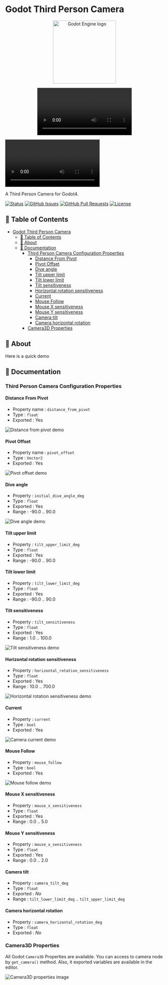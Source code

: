 # Godot Third Person Camera

<p align="center">
  <a href="https://godotengine.org">
	<img src="TPC-readme-assets/ThirdPersonCamera.svg" width="200" alt="Godot Engine logo">
  </a>
</p>

<p align="center">
  <video controls>
	<source src="TPC-readme-assets\TPC-demo-video.mp4" type="video/mp4">
  </video>
</p>

![Demo Video](TPC-readme-assets\TPC-demo-video.mp4)

A Third Person Camera for Godot4.

[![Status](https://img.shields.io/badge/status-active-success.svg)](Status)
[![GitHub Issues](https://img.shields.io/github/issues/JeanKouss/godot-third-person-camera)](https://github.com/JeanKouss/godot-third-person-camera/issues)
[![GitHub Pull Requests](https://img.shields.io/github/issues-pr/JeanKouss/godot-third-person-camera)](https://github.com/JeanKouss/godot-third-person-camera/pulls)
[![License](https://img.shields.io/badge/license-MIT-blue.svg)](/LICENSE)

## 📝 Table of Contents

- [Godot Third Person Camera](#godot-third-person-camera)
  - [📝 Table of Contents](#-table-of-contents)
  - [🏁 About](#-about)
  - [🏁 Documentation](#-documentation)
	- [Third Person Camera Configuration Properties](#third-person-camera-configuration-properties)
	  - [Distance From Pivot](#distance-from-pivot)
	  - [Pivot Offset](#pivot-offset)
	  - [Dive angle](#dive-angle)
	  - [Tilt upper limit](#tilt-upper-limit)
	  - [Tilt lower limit](#tilt-lower-limit)
	  - [Tilt sensitiveness](#tilt-sensitiveness)
	  - [Horizontal rotation sensitiveness](#horizontal-rotation-sensitiveness)
	  - [Current](#current)
	  - [Mouse Follow](#mouse-follow)
	  - [Mouse X sensitiveness](#mouse-x-sensitiveness)
	  - [Mouse Y sensitiveness](#mouse-y-sensitiveness)
	  - [Camera tilt](#camera-tilt)
	  - [Camera horizontal rotation](#camera-horizontal-rotation)
	- [Camera3D Properties](#camera3d-properties)

## 🏁 About<a id = "about"></a>

Here is a quick demo

## 🏁 Documentation<a id = "doc"></a>

### Third Person Camera Configuration Properties

#### Distance From Pivot

- Property name : `distance_from_pivot`
- Type : `float`
- Exported : Yes

![Distance from pivot demo](TPC-readme-assets/doc/distance_from_pivot.gif)

#### Pivot Offset

- Property name : `pivot_offset`
- Type : `Vector2`
- Exported : Yes

![Pivot offset demo](TPC-readme-assets/doc/pivot_offset.gif)

#### Dive angle

- Property : `initial_dive_angle_deg`
- Type : `float`
- Exported : Yes
- Range : -90.0 .. 90.0

![Dive angle demo](TPC-readme-assets/doc/dive_angle_demo.gif)

#### Tilt upper limit

- Property : `tilt_upper_limit_deg`
- Type : `float`
- Exported : Yes
- Range : -90.0 .. 90.0

#### Tilt lower limit

- Property : `tilt_lower_limit_deg`
- Type : `float`
- Exported : Yes
- Range : -90.0 .. 90.0

#### Tilt sensitiveness

- Property : `tilt_sensitiveness`
- Type : `float`
- Exported : Yes
- Range : 1.0 .. 100.0

![Tilt sensitiveness demo](TPC-readme-assets/doc/tilt_sensitiveness.gif)
  
#### Horizontal rotation sensitiveness

- Property : `horizontal_rotation_sensitiveness`
- Type : `float`
- Exported : Yes
- Range : 10.0 .. 700.0

![Horizontal rotation sensitiveness demo](TPC-readme-assets/doc/horizontal_rotation_sensitiveness.gif)

#### Current

- Property : `current`
- Type : `bool`
- Exported : Yes

![Camera current demo](TPC-readme-assets/doc/camera_current_demo.gif)

#### Mouse Follow

- Property : `mouse_follow`
- Type : `bool`
- Exported : Yes

![Mouse follow demo](TPC-readme-assets/doc/mouse_follow_demo.gif)

#### Mouse X sensitiveness

- Property : `mouse_x_sensitiveness`
- Type : `float`
- Exported : Yes
- Range : 0.0 .. 5.0

#### Mouse Y sensitiveness

- Property : `mouse_x_sensitiveness`
- Type : `float`
- Exported : Yes
- Range : 0.0 .. 2.0

#### Camera tilt

- Property : `camera_tilt_deg`
- Type : `float`
- Exported : *No*
- Range : `tilt_lower_limit_deg` .. `tilt_upper_limit_deg`

#### Camera horizontal rotation

- Property : `camera_horizontal_rotation_deg`
- Type : `float`
- Exported : *No*

### Camera3D Properties

All Godot `Camera3D` Properties are available. You can access to camera node by `get_camera()` method. Also, it exported variables are available in the editor.

![Camera3D properties image](TPC-readme-assets/doc/inspector.png)
